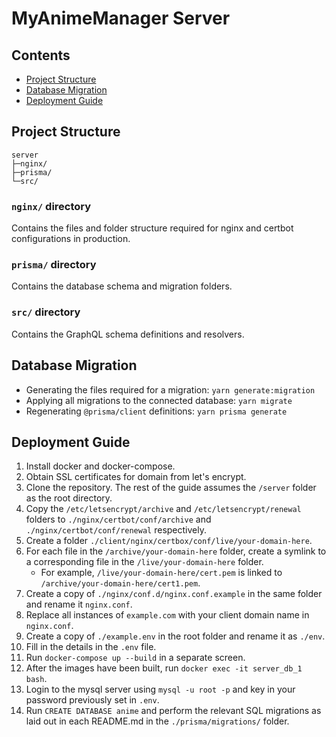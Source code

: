 # MyAnimeManager Server

## Contents

- [Project Structure](#project-structure)
- [Database Migration](#database-migration)
- [Deployment Guide](#deployment-guide)

## Project Structure

```
server
├─nginx/
├─prisma/
└─src/
```

### `nginx/` directory

Contains the files and folder structure required for nginx and certbot configurations in production.

### `prisma/` directory

Contains the database schema and migration folders.

### `src/` directory

Contains the GraphQL schema definitions and resolvers.

## Database Migration

- Generating the files required for a migration: `yarn generate:migration`
- Applying all migrations to the connected database: `yarn migrate`
- Regenerating `@prisma/client` definitions: `yarn prisma generate`

## Deployment Guide

1. Install docker and docker-compose.
2. Obtain SSL certificates for domain from let's encrypt.
3. Clone the repository. The rest of the guide assumes the `/server` folder as the root directory.
4. Copy the `/etc/letsencrypt/archive` and `/etc/letsencrypt/renewal` folders to `./nginx/certbot/conf/archive` and `./nginx/certbot/conf/renewal` respectively.
5. Create a folder `./client/nginx/certbox/conf/live/your-domain-here`.
6. For each file in the `/archive/your-domain-here` folder, create a symlink to a corresponding file in the `/live/your-domain-here` folder.
   - For example, `/live/your-domain-here/cert.pem` is linked to `/archive/your-domain-here/cert1.pem`.
7. Create a copy of `./nginx/conf.d/nginx.conf.example` in the same folder and rename it `nginx.conf`.
8. Replace all instances of `example.com` with your client domain name in `nginx.conf`.
9. Create a copy of `./example.env` in the root folder and rename it as `./env`.
10. Fill in the details in the `.env` file.
11. Run `docker-compose up --build` in a separate screen.
12. After the images have been built, run `docker exec -it server_db_1 bash`.
13. Login to the mysql server using `mysql -u root -p` and key in your password previously set in `.env`.
14. Run `CREATE DATABASE anime` and perform the relevant SQL migrations as laid out in each README.md in the `./prisma/migrations/` folder.
